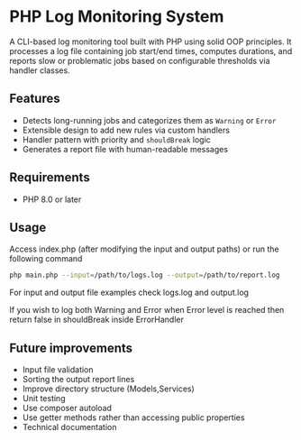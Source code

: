# PHP Log Monitoring System

A CLI-based log monitoring tool built with PHP using solid OOP principles. It processes a log file containing job start/end times, computes durations, and reports slow or problematic jobs based on configurable thresholds via handler classes.

## Features

- Detects long-running jobs and categorizes them as `Warning` or `Error`
- Extensible design to add new rules via custom handlers
- Handler pattern with priority and `shouldBreak` logic
- Generates a report file with human-readable messages

## Requirements

- PHP 8.0 or later

## Usage

Access index.php (after modifying the input and output paths) or run the following command
```bash
php main.php --input=/path/to/logs.log --output=/path/to/report.log
```
For input and output file examples check logs.log and output.log

If you wish to log both Warning and Error when Error level is reached then return false in shouldBreak inside ErrorHandler
## Future improvements

- Input file validation
- Sorting the output report lines
- Improve directory structure (Models,Services)
- Unit testing
- Use composer autoload
- Use getter methods rather than accessing public properties
- Technical documentation
